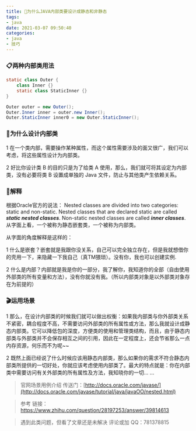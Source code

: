 ```yaml
---
title: 🤔为什么JAVA内部类要设计成静态和非静态
tags: 
- java
date: 2021-03-07 09:50:40
categories:
- java
- 技巧
---
```


### 📋两种内部类用法

```java
static class Outer {
	class Inner {}
	static class StaticInner {}
}

Outer outer = new Outer();
Outer.Inner inner = outer.new Inner();
Outer.StaticInner inner0 = new Outer.StaticInner();
```

### 🤔为什么设计内部类

1 在一个类内部，需要操作某种属性，而这个属性需要涉及的面又很广，我们可以考虑，将这些属性设计为内部类。

2 好比你设计类 B 的目的只是为了给类 A 使用，那么，我们就可将其设定为内部类，没有必要将类 B 设置成单独的 Java 文件，防止与其他类产生依赖关系。

### 🎲解释

根据Oracle官方的说法：
Nested classes are divided into two categories: static and non-static. Nested classes that are declared static are called ***static nested classes***. Non-static nested classes are called ***inner classes***.
从字面上看，一个被称为静态嵌套类，一个被称为内部类。

从字面的角度解释是这样的：

1 什么是嵌套？嵌套就是我跟你没关系，自己可以完全独立存在，但是我就想借你的壳用一下，来隐藏一下我自己（真TM猥琐）。没有你，我也可以创建实例.

2 什么是内部？内部就是我是你的一部分，我了解你，我知道你的全部（自由使用外部类的所有变量和方法），没有你就没有我。（所以内部类对象是以外部类对象存在为前提的）

### 🎬运用场景

1 那么，在设计内部类的时候我们就可以做出权衡：如果我内部类与你外部类关系不紧密，耦合程度不高，不需要访问外部类的所有属性或方法，那么我就设计成静态内部类。它可以降低包的深度，方便类的使用和管理类结构，而且，由于静态内部类与外部类并不会保存相互之间的引用，因此在一定程度上，还会节省那么一点内存资源，何乐而不为呢~~

2 既然上面已经说了什么时候应该用静态内部类，那么如果你的需求不符合静态内部类所提供的一切好处，你就应该考虑使用内部类了。最大的特点就是：你在内部类中需要访问有关外部类的所有属性及方法，我知晓你的一切... ... 

> 官网场景用例介绍
> 传送门：[http://docs.oracle.com/javase/](http://docs.oracle.com/javase/tutorial/java/javaOO/nested.html)

> 参考
> 链接：https://www.zhihu.com/question/28197253/answer/39814613


> 遇到此类问题，但看了文章还是未解决
> 评论或加 QQ：781378815